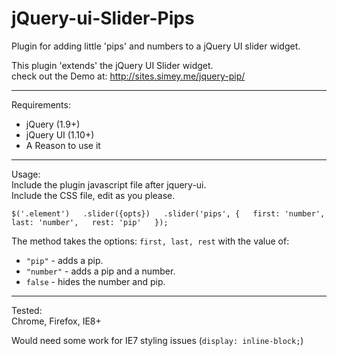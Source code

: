 jQuery-ui-Slider-Pips
=====================
  
Plugin for adding little 'pips' and numbers to a jQuery UI slider widget.      
  
This plugin 'extends' the jQuery UI Slider widget.    
check out the Demo at: http://sites.simey.me/jquery-pip/   
  
  
------------------------------------  
  
  
  Requirements:
  - jQuery (1.9+)
  - jQuery UI (1.10+)
  - A Reason to use it
  
  
------------------------------------  
  
  
Usage:   
Include the plugin javascript file after jquery-ui.   
Include the CSS file, edit as you please.  
  
  
`$('.element')  
  .slider({opts})  
  .slider('pips', {  
    first: 'number',  
    last: 'number',  
    rest: 'pip'  
  });`  
  
The method takes the options: `first, last, rest` with the value of:  
- `"pip"` - adds a pip.  
- `"number"` - adds a pip and a number.  
- `false` - hides the number and pip.  

  
  
------------------------------------

Tested:   
Chrome, Firefox, IE8+  
  
   
Would need some work for IE7 styling issues (`display: inline-block;`)





